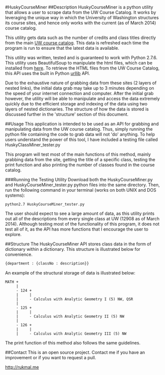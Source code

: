 #HuskyCourseMiner
##Description
HuskyCourseMiner is a python utility that allows a user to scrape data from the UW Course Catalog. It works by leveraging the unique way in which the University of Washington structures its course sites, and hence only works with the current (as of March 2014) course catalog.

This utility gets data such as the number of credits and class titles directly from the main [UW course catalog](http://www.washington.edu/students/crscat/). This data is refreshed each time the program is run to ensure that the latest data is available.

This utility was written, tested and is guaranteed to work with Python 2.7.6. This utility uses BeautifulSoup to manipulate the html files, which can be installed from [here](http://www.crummy.com/software/BeautifulSoup/). To retrieve the HTML files from the UW Course Catalog, this API uses the built in Python [urllib](http://docs.python.org/2/library/urllib.html) API.

Due to the exhaustive nature of grabbing data from these sites (2 layers of nested links), the initial data grab may take up to 3 minutes depending on the speed of your internet connection and computer. After the initial grab however, the utility will be able to manipulate and access the data extremely quickly due to the efficient storage and indexing of the data using two layers of nested dictionaries. The structure of how the data is stored is discussed further in the 'structure' section of this document.

##Usage
This application is intended to be used as an API for grabbing and manipulating data from the UW course catalog. Thus, simply running the python file containing the code to grab data will not 'do' anything. To help users understand the power of this tool, I have included a testing file called HuskyClassMiner_tester.py

This program will test most of the main functions of this method, mainly grabbing data from the site, getting the title of a specific class, testing the print function and also printing the number of classes found in the course catalog.

###Running the Testing Utility
Download both the HuskyCourseMiner.py and HuskyCourseMiner_tester.py python files into the same directory.
Then, run the following command in your terminal (works on both UNIX and DOS systems):
```
python2.7 HuskyCourseMiner_tester.py
```
The user should expect to see a large amount of data, as this utility prints out all of the descriptions from every single class at UW (12908 as of March 2014). Although testing most of the functionality of this program, it does not test all of it, as the API has more functions that I encourage the user to explore.

##Structure
The HuskyCourseMiner API stores class data in the form of dictionary within a dictionary. This structure is illustrated below for convenience.
```python
{department : {classNo : description}}
```
An example of the structural storage of data is illustrated below:
```
MATH +
     |
     - 124 +
     |     |
     |     - Calculus with Analytic Geometry I (5) NW, QSR
     |
     - 125 +
     |     |
     |     - Calculus with Analytic Geometry II (5) NW
     |
     - 126 +
     |     |
     |     - Calculus with Analytic Geometry III (5) NW
```
The print function of this method also follows the same guidelines.

##Contact
This is an open source project. Contact me if you have an improvement or if you want to request a pull.

http://rukmal.me

